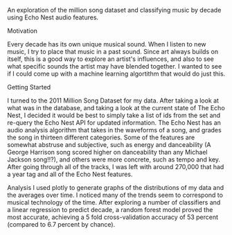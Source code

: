 An exploration of the million song dataset and classifying music by decade using Echo Nest audio features.

Motivation

Every decade has its own unique musical sound.  When I listen to new music, I try to place that music in a past sound.  Since art always builds on itself, this is a good way to explore an artist's influences, and also to see what specific sounds the artist may have blended together.  I wanted to see if I could come up with a machine learning algortithm that would do just this.

Getting Started

I turned to the 2011 Million Song Dataset for my data.  After taking a look at what was in the database, and taking a look at the current state of The Echo Nest, I decided it would be best to simply take a list of ids from the set and re-query the Echo Nest API for updated information.  The Echo Nest has an audio analysis algorithm that takes in the waveforms of a song, and grades the song in thirteen different categories.  Some of the features are somewhat abstruse and subjective, such as energy and danceability (A George Harrison song scored higher on danceability than any Michael Jackson song!!?), and others were more concrete, such as tempo and key.  After going through all of the tracks, I was left with around 270,000 that had a year tag and all of the Echo Nest features.  

Analysis
I used plotly to generate graphs of the distributions of my data and the averages over time.  I noticed many of the trends seem to correspond to musical technology of the time.  After exploring a number of classifiers and a linear regression to predict decade, a random forest model proved the most accurate, achieving a 5 fold cross-validation accuracy of 53 percent (compared to 6.7 percent by chance).